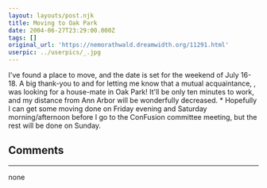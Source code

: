 ```yaml
---
layout: layouts/post.njk
title: Moving to Oak Park
date: 2004-06-27T23:29:00.000Z
tags: []
original_url: 'https://nemorathwald.dreamwidth.org/11291.html'
userpic: ../userpics/_.jpg
---
```

I've found a place to move, and the date is set for the weekend of July 16-18. A big thank-you to and for letting me know that a mutual acquaintance, , was looking for a house-mate in Oak Park! It'll be only ten minutes to work, and my distance from Ann Arbor will be wonderfully decreased. \* Hopefully I can get some moving done on Friday evening and Saturday morning/afternoon before I go to the ConFusion committee meeting, but the rest will be done on Sunday.

## Comments

---

none
